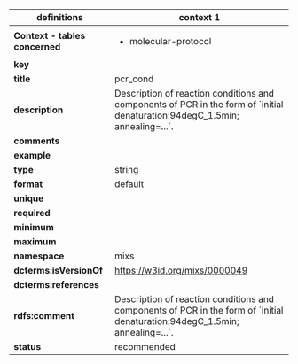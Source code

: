 

| definitions | context 1 |
|-|-|
| **Context - tables concerned** | <ul><li>molecular-protocol</li></ul> |
| **key** |  |
| **title** | pcr_cond |
| **description** | Description of reaction conditions and components of PCR in the form of ´initial denaturation:94degC_1.5min; annealing=...´. |
| **comments** |  |
| **example** |  |
| **type** | string |
| **format** | default |
| **unique** |  |
| **required** |  |
| **minimum** |  |
| **maximum** |  |
| **namespace** | mixs |
| **dcterms:isVersionOf** | https://w3id.org/mixs/0000049 |
| **dcterms:references** |  |
| **rdfs:comment** | Description of reaction conditions and components of PCR in the form of ´initial denaturation:94degC_1.5min; annealing=...´. |
| **status** | recommended |

